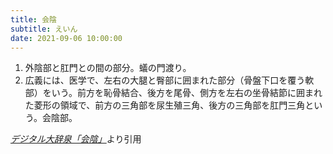 ```yaml
---
title: 会陰
subtitle: えいん
date: 2021-09-06 10:00:00
---
```


1. 外陰部と肛門との間の部分。蟻の門渡り。
2. 広義には、医学で、左右の大腿と臀部に囲まれた部分（骨盤下口を覆う軟部）をいう。前方を恥骨結合、後方を尾骨、側方を左右の坐骨結節に囲まれた菱形の領域で、前方の三角部を尿生殖三角、後方の三角部を肛門三角という。会陰部。

<cite>[デジタル大辞泉「会陰」](https://dictionary.goo.ne.jp/word/%E4%BC%9A%E9%99%B0/)</cite>より引用